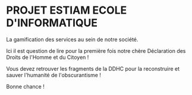 # PROJET ESTIAM ECOLE D'INFORMATIQUE

La gamification des services au sein de notre société.

Ici il est question de lire pour la première fois notre chère Déclaration des Droits de l'Homme et du Citoyen !

Vous devez retrouver les fragments de la DDHC pour la reconstruire et sauver l'humanité de l'obscurantisme !

Bonne chance !
